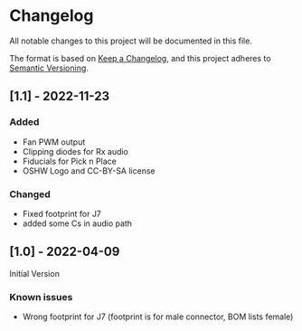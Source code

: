 # Changelog
All notable changes to this project will be documented in this file.

The format is based on [Keep a Changelog](https://keepachangelog.com/en/1.0.0/),
and this project adheres to [Semantic Versioning](https://semver.org/spec/v2.0.0.html).

## [1.1] - 2022-11-23

### Added

* Fan PWM output
* Clipping diodes for Rx audio
* Fiducials for Pick n Place
* OSHW Logo and CC-BY-SA license


### Changed

* Fixed footprint for J7
* added some Cs in audio path

## [1.0] - 2022-04-09

Initial Version

### Known issues

* Wrong footprint for J7 (footprint is for male connector, BOM lists female)

